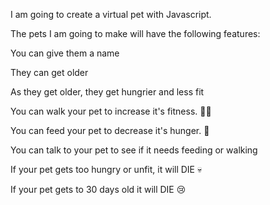 I am going to create a virtual pet with Javascript.

The pets I am going to make will have the following features:

You can give them a name

They can get older

As they get older, they get hungrier and less fit

You can walk your pet to increase it's fitness. 🏃‍♂️

You can feed your pet to decrease it's hunger. 🍕

You can talk to your pet to see if it needs feeding or walking

If your pet gets too hungry or unfit, it will DIE 💀

If your pet gets to 30 days old it will DIE 😢